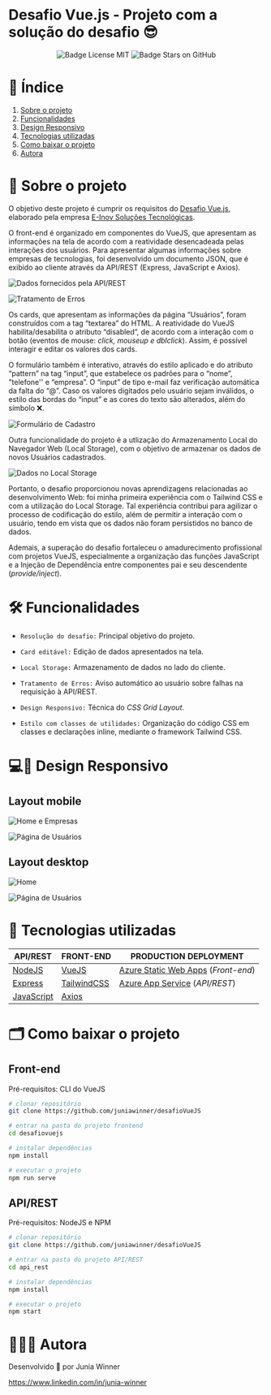 # **Desafio Vue.js** - Projeto com a solução do desafio 😎

<p align="center">
<img src="https://img.shields.io/github/license/juniawinner/desafioVueJS?style=plastic" alt="Badge License MIT">
<img src="https://img.shields.io/github/stars/juniawinner/desafioVueJS?style=plastic" alt="Badge Stars on GitHub">
</p>

# 📜 Índice

1. [Sobre o projeto](#-sobre-o-projeto)
1. [Funcionalidades](#-funcionalidades)
1. [Design Responsivo](#-design-responsivo)
1. [Tecnologias utilizadas](#-tecnologias-utilizadas)
1. [Como baixar o projeto](#-como-baixar-o-projeto)
1. [Autora](#-autora)

# 🔖 Sobre o projeto

O objetivo deste projeto é cumprir os requisitos do [Desafio Vue.js](https://bitbucket.org/einov/desafiovuejs/src/master/), elaborado pela empresa [E-Inov Soluções Tecnológicas](https://einov.com/).

O front-end é organizado em componentes do VueJS, que apresentam as informações na tela de acordo com a reatividade desencadeada pelas interações dos usuários. Para apresentar algumas informações sobre empresas de tecnologias, foi desenvolvido um documento JSON, que é exibido ao cliente através da API/REST (Express, JavaScript e Axios).

![Dados fornecidos pela API/REST](https://ik.imagekit.io/x4ikoq975/DesafioVueJS/eID-t3_MJl0Tekxh.png?ik-sdk-version=javascript-1.4.3&updatedAt=1654674891047)

![Tratamento de Erros](https://ik.imagekit.io/x4ikoq975/DesafioVueJS/eID-t1_74UUCN2mQ.png?ik-sdk-version=javascript-1.4.3&updatedAt=1654669889199)

Os cards, que apresentam as informações da página “Usuários”, foram construídos com a tag “textarea” do HTML. A reatividade do VueJS habilita/desabilita o atributo  “disabled”, de acordo com a interação com o botão (eventos de mouse: _click, mouseup e dblclick_). Assim, é possível interagir e editar os valores dos cards.

O formulário também é interativo, através do estilo aplicado e do atributo “pattern” na tag “input”, que estabelece os padrões para o “nome”, "telefone'' e “empresa”. O “input” de tipo e-mail faz verificação automática da falta do “@”. Caso os valores digitados pelo usuário sejam inválidos, o estilo das bordas do “input” e as cores do texto são alterados, além do símbolo ❌.

![Formulário de Cadastro](https://ik.imagekit.io/x4ikoq975/DesafioVueJS/eID-form_pMUJaZN_p.png?ik-sdk-version=javascript-1.4.3&updatedAt=1654674390936)

Outra funcionalidade do projeto é a utlização do Armazenamento Local do Navegador Web (Local Storage), com o objetivo de armazenar os dados de novos Usuários cadastrados.

![Dados no Local Storage](https://ik.imagekit.io/x4ikoq975/DesafioVueJS/eID-loc_kEgqWu2uE.png?ik-sdk-version=javascript-1.4.3&updatedAt=1654674062347)

Portanto, o desafio proporcionou novas aprendizagens relacionadas ao desenvolvimento Web: foi minha primeira experiência com o Tailwind CSS e com a utilização do Local Storage. Tal experiência contribui para agilizar o processo de codificação do estilo, além de permitir a interação com o usuário, tendo em vista que os dados não foram persistidos no banco de dados.

Ademais, a superação do desafio fortaleceu o amadurecimento profissional com projetos VueJS, especialmente a organização das funções JavaScript e a Injeção de Dependência entre componentes pai e seu descendente (_provide/inject_).

# 🛠️ Funcionalidades

- `Resolução do desafio:` Principal objetivo do projeto.

- `Card editável:` Edição de dados apresentados na tela.

- `Local Storage:` Armazenamento de dados no lado do cliente.

- `Tratamento de Erros:` Aviso automático ao usuário sobre falhas na requisição à API/REST.

- `Design Responsivo:` Técnica do _CSS Grid Layout_.

- `Estilo com classes de utilidades:` Organização do código CSS em classes e declarações inline, mediante o framework Tailwind CSS.

# 💻📱 Design Responsivo

## Layout mobile

![Home e Empresas](https://ik.imagekit.io/x4ikoq975/DesafioVueJS/eID-m1_-BTxl6J_E.png?ik-sdk-version=javascript-1.4.3&updatedAt=1654669481123)

![Página de Usuários](https://ik.imagekit.io/x4ikoq975/DesafioVueJS/eID-m2_ikblgNOpe.png?ik-sdk-version=javascript-1.4.3&updatedAt=1654669418719)

## Layout desktop

![Home](https://ik.imagekit.io/x4ikoq975/DesafioVueJS/eID-d1_vpw2WtNPSv.png?ik-sdk-version=javascript-1.4.3&updatedAt=1654668297994)

![Página de Usuários](https://ik.imagekit.io/x4ikoq975/DesafioVueJS/eID-d3_hMmS1_7CKj.png?ik-sdk-version=javascript-1.4.3&updatedAt=1654674769491)

# 🚀 Tecnologias utilizadas

| API/REST                                                                    | FRONT-END                               | PRODUCTION DEPLOYMENT                                                                                 |
| --------------------------------------------------------------------------- | --------------------------------------- | ----------------------------------------------------------------------------------------------------- |
| [NodeJS](https://nodejs.org/en/)                                            | [VueJS](https://vuejs.org/)             | [Azure Static Web Apps](https://azure.microsoft.com/pt-br/services/app-service/static/) (_Front-end_) |
| [Express](https://expressjs.com/pt-br/)                                     | [TailwindCSS](https://tailwindcss.com/) | [Azure App Service](https://azure.microsoft.com/pt-br/services/app-service/) (_API/REST_)             |
| [JavaScript](https://developer.mozilla.org/pt-BR/docs/Web/JavaScript/Guide) | [Axios](https://axios-http.com/ptbr/)   |

# 🗂️ Como baixar o projeto

## Front-end

Pré-requisitos: CLI do VueJS

```bash
# clonar repositório
git clone https://github.com/juniawinner/desafioVueJS

# entrar na pasta do projeto frontend
cd desafiovuejs

# instalar dependências
npm install

# executar o projeto
npm run serve
```

## API/REST

Pré-requisitos: NodeJS e NPM

```bash
# clonar repositório
git clone https://github.com/juniawinner/desafioVueJS

# entrar na pasta do projeto API/REST
cd api_rest

# instalar dependências
npm install

# executar o projeto
npm start
```

# 👩🏾‍💻 Autora

Desenvolvido 💚 por Junia Winner

https://www.linkedin.com/in/junia-winner
